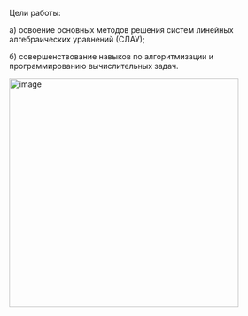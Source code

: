 Цели работы:

а) освоение основных методов решения систем линейных алгебраических уравнений (СЛАУ);

б) совершенствование навыков по алгоритмизации и программированию вычислительных задач.


<img width="414" alt="image" src="https://github.com/user-attachments/assets/14c7918e-e641-46f2-b827-2785f70a2275">

